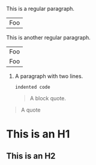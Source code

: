 This is a regular paragraph.

<table>
    <tr>
        <td>Foo</td>
    </tr>
</table>

This is another regular paragraph.

<table>
    <tr>
         <tr>
        <td>Foo</td>
                     </tr>
        <td>Foo</td>
    </tr>
</table>

<ol>
<li>
<p>A paragraph
with two lines.</p>
<pre><code>indented code
</code></pre>
<blockquote>
<p>A block quote.</p>
</blockquote>
</li>
</ol>

> A quote

This is an H1
=============

This is an H2
-------------
